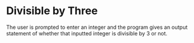 # Divisible by Three

The user is prompted to enter an integer and the program gives an output statement of whether that inputted integer is
divisible by 3 or not.
